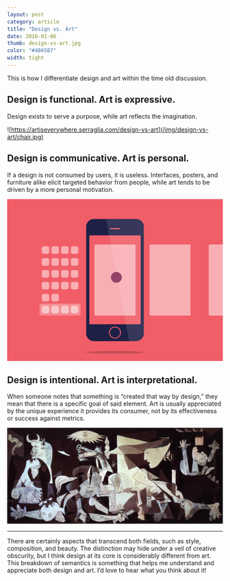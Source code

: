 ```yaml
---
layout: post
category: article
title: "Design vs. Art"
date: 2016-01-06
thumb: design-vs-art.jpg
color: "#486587"
width: tight
---
```


This is how I differentiate design and art within the time old discussion.

## Design is functional. Art is expressive.

Design exists to serve a purpose, while art reflects the imagination.

![https://artiseverywhere.serraglia.com/design-vs-art](/img/design-vs-art/chair.jpg)

## Design is communicative. Art is personal.

If a design is not consumed by users, it is useless. Interfaces, posters, and furniture alike elicit targeted behavior from people, while art tends to be driven by a more personal motivation.

![“iOS — New Gestures” by Javi Pérez on Dribbble](/img/design-vs-art/iphone.gif)

## Design is intentional. Art is interpretational.

When someone notes that something is “created that way by design,” they mean that there is a specific goal of said element. Art is usually appreciated by the unique experience it provides its consumer, not by its effectiveness or success against metrics.

![Guernica](/img/design-vs-art/guernica.jpg)

---

There are certainly aspects that transcend both fields, such as style, composition, and beauty. The distinction may hide under a veil of creative obscurity, but I think design at its core is considerably different from art.
This breakdown of semantics is something that helps me understand and appreciate both design and art. I’d love to hear what you think about it!
